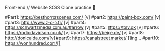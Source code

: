 Front-end // Website SCSS Clone practice 🤪

#Part1: https://besthorrorscenes.com/ [v]
#part2: https://paint-box.com/ [v]
#part3: http://www.z-o-o.fr/ [v]
#part4: https://schwartzmedia.com.au/#arrow [v]
#part5: https://tolv.dk [v]
#part6: https://rodicdavidson.co.uk/ [v]
#part7: https://beige.de/ [v]
#part8: http://donicaida.com/[v]
#part9: https://canalstreet.market/ []ing...
#part10: https://wonhundred.com/[]
